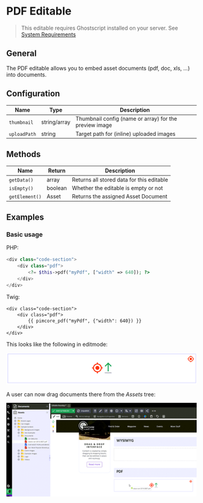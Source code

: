 # PDF Editable

> This editable requires Ghostscript installed on your server. 
> See [System Requirements](../../23_Installation_and_Upgrade/01_System_Requirements.md)

## General

The PDF editable allows you to embed asset documents (pdf, doc, xls, ...) into documents.

## Configuration

| Name                | Type         | Description                                                                             |
|---------------------|--------------|-----------------------------------------------------------------------------------------|
| `thumbnail`         | string/array | Thumbnail config (name or array) for the preview image                                  |
| `uploadPath`        | string       | Target path for (inline) uploaded images                                                |

## Methods

| Name            | Return   | Description                                 |
|-----------------|----------|---------------------------------------------|
| `getData()`     | array    | Returns all stored data for this editable   |
| `isEmpty()`     | boolean  | Whether the editable is empty or not        |
| `getElement()`  | Asset    | Returns the assigned Asset Document         |

## Examples

### Basic usage


PHP:
```php
<div class="code-section">
    <div class="pdf">
        <?= $this->pdf("myPdf", ["width" => 640]); ?>
    </div>
</div>    
```

Twig:
```twig
<div class="code-section">
    <div class="pdf">
        {{ pimcore_pdf("myPdf", {"width": 640}) }}        
    </div>
</div>    
```


This looks like the following in editmode: 

![PDF editable - the empty area](../../img/editables_pdf_empty_container.png)

A user can now drag documents there from the *Assets* tree:

![PDF editable - drag a document](../../img/editables_pdf_filled.png)

